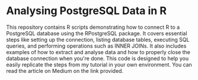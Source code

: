 # Analysing PostgreSQL Data in R

This repository contains R scripts demonstrating how to connect R to a PostgreSQL database using the RPostgreSQL package. It covers essential steps like setting up the connection, listing database tables, executing SQL queries, and performing operations such as INNER JOINs. It also includes examples of how to extract and analyse data and how to properly close the database connection when you're done. This code is designed to help you easily replicate the steps from my tutorial in your own environment. You can read the article on Medium on the link provided.
